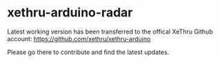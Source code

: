 # xethru-arduino-radar

Latest working version has been transferred to the offical XeThru Github account: https://github.com/xethru/xethru-arduino

Please go there to contribute and find the latest updates.


